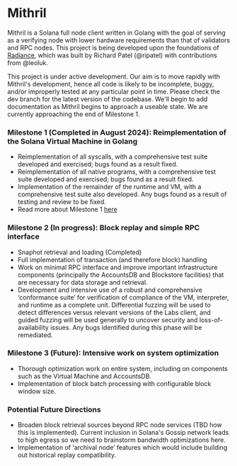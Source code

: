 # Mithril

Mithril is a Solana full node client written in Golang with the goal of serving as a verifying node with lower hardware requirements than that of validators and RPC nodes. This project is being developed upon the foundations of [Radiance](https://github.com/firedancer-io/radiance), which was built by Richard Patel (@ripatel) with contributions from @leoluk.

This project is under active development. Our aim is to move rapidly with Mithril's development, hence all code is likely to be incomplete, buggy, and/or improperly tested at any particular point in time. Please check the dev branch for the latest version of the codebase. We'll begin to add documentation as Mithril begins to approach a useable state. We are currently approaching the end of Milestone 1.

### Milestone 1 (Completed in August 2024): Reimplementation of the Solana Virtual Machine in Golang
- Reimplementation of all syscalls, with a comprehensive test suite developed and exercised; bugs found as a result fixed.
- Reimplementation of all native programs, with a comprehensive test suite developed and exercised; bugs found as a result fixed.
- Implementation of the remainder of the runtime and VM, with a comprehensive test suite also developed. Any bugs found as a result of testing and review to be fixed.
- Read more about Milestone 1 [here](https://overclock.one/rnd/unveiling-mithril)

### Milestone 2 (In progress): Block replay and simple RPC interface
- Snaphot retrieval and loading (Completed)
- Full implementation of transaction (and therefore block) handling
- Work on minimal RPC interface and improve important infrastructure components (principally the AccountsDB and Blockstore facilities) that are necessary for data storage and retrieval.
- Development and intensive use of a robust and comprehensive ‘conformance suite’ for verification of compliance of the VM, interpreter, and runtime as a complete unit. Differential fuzzing will be used to detect differences versus relevant versions of the Labs client, and guided fuzzing will be used generally to uncover security and loss-of-availability issues. Any bugs identified during this phase will be remediated.

### Milestone 3 (Future): Intensive work on system optimization
- Thorough optimization work on entire system, including on components such as the Virtual Machine and AccountsDB.
- Implementation of block batch processing with configurable block window size.

### Potential Future Directions
- Broaden block retrieval sources beyond RPC node services (TBD how this is implemented). Current inclusion in Solana's Gossip network leads to high egress so we need to brainstorm bandwidth optimizations here. 
- Implementation of ‘archival node’ features which would include building out historical replay compatibility.
